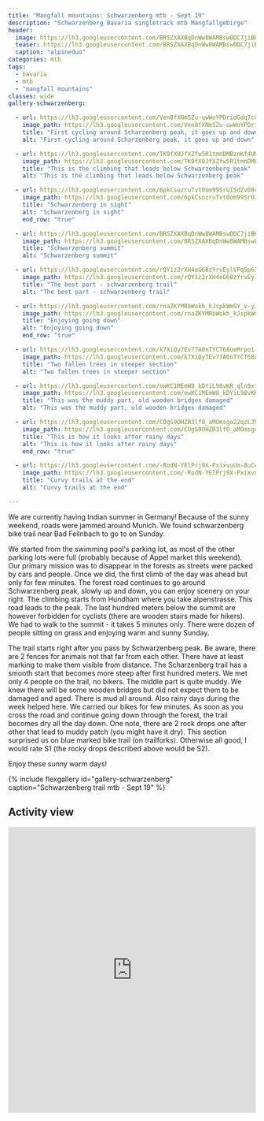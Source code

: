```yaml
---
title: "Mangfall mountains: Schwarzenberg mtb - Sept 19"
description: "Schwarzenberg Bavaria singletrack mtb Mangfallgebirge"
header:
  image: https://lh3.googleusercontent.com/BRSZXAXBqDnWw8WAMBsw0DC7jiBKCY4cYktXYrKeUApy-u9VSfVS0o2V9Pyi9g8GfBilmAr8XwefOz3dkEMc7Ko2fHSd3CTkHXMl53UNC7XH9CL_-hNw0v3bp1uhNTQCKyc1Xw1TUVJXtwfUtPu54lcEjdxEnINYiSo2RzUvyXseuSLdnNVlTbTzQ_iqUNdWllzyabwg9U6q-WUVKZYWXvuYM6A_w68SGpNb18kpXK3PO5r_70lCPpQIqVVc_9Fg8kG09S4kzjPMw-J9PUPQsBGQk_81ZWlMvyFOkA5qlKm0XmYa0haeo9uWmvzI0TcwwugvoB1yyoqatz1lhW71RaLKBKc_X_R8nKle_oC0nGywDABHnO6AfuazwTmzlbM6JGEQchx__sSiyPbDScO_DGL-Qf2s83ht0qHgQD59lo0jd0QFiX2eM-93R0yttF1Fj0UT02EjXu2qrf5bT7VG4H1lDaWgkpxrjtySf2sfqWAPsc-xoDS30TgimazuwS0YFAymfh7ZQMQIwujbtXDSl_cNQNW0HT2wmz2KO0rN-1x8YzPcZeFU-XIj-cA2A_8zTfJunFmZWw11L57VkcLMj3xQZAPpfsOBQrgCm4AykwQt9923GkQnLa6qUEXy3EcOHcrKPRXFBbS9iMaKYcyVUN6rvSk_EDXwvpKnHpt90uZwRQQtGiJGjXfE3F4o7N2zWXtbq75MkqSPo1mV66RXmDbVGQkQiKSA0mJ4qANizftDXb-TdA=w2016-h1512-no
  teaser: https://lh3.googleusercontent.com/BRSZXAXBqDnWw8WAMBsw0DC7jiBKCY4cYktXYrKeUApy-u9VSfVS0o2V9Pyi9g8GfBilmAr8XwefOz3dkEMc7Ko2fHSd3CTkHXMl53UNC7XH9CL_-hNw0v3bp1uhNTQCKyc1Xw1TUVJXtwfUtPu54lcEjdxEnINYiSo2RzUvyXseuSLdnNVlTbTzQ_iqUNdWllzyabwg9U6q-WUVKZYWXvuYM6A_w68SGpNb18kpXK3PO5r_70lCPpQIqVVc_9Fg8kG09S4kzjPMw-J9PUPQsBGQk_81ZWlMvyFOkA5qlKm0XmYa0haeo9uWmvzI0TcwwugvoB1yyoqatz1lhW71RaLKBKc_X_R8nKle_oC0nGywDABHnO6AfuazwTmzlbM6JGEQchx__sSiyPbDScO_DGL-Qf2s83ht0qHgQD59lo0jd0QFiX2eM-93R0yttF1Fj0UT02EjXu2qrf5bT7VG4H1lDaWgkpxrjtySf2sfqWAPsc-xoDS30TgimazuwS0YFAymfh7ZQMQIwujbtXDSl_cNQNW0HT2wmz2KO0rN-1x8YzPcZeFU-XIj-cA2A_8zTfJunFmZWw11L57VkcLMj3xQZAPpfsOBQrgCm4AykwQt9923GkQnLa6qUEXy3EcOHcrKPRXFBbS9iMaKYcyVUN6rvSk_EDXwvpKnHpt90uZwRQQtGiJGjXfE3F4o7N2zWXtbq75MkqSPo1mV66RXmDbVGQkQiKSA0mJ4qANizftDXb-TdA=w800-h300-no
  caption: "alpineduo"
categories: mtb
tags:
  - bavaria
  - mtb
  - "mangfall mountains"
classes: wide
gallery-schwarzenberg:

  - url: https://lh3.googleusercontent.com/Ven8fXNmSZu-uwWoYPDridGdq7cCP1gJCITHRd3dXyLrV0CMuUisRVIilKJlR1CIMxNPtEvY6JGHYZYuYikJ9D2UqPM5NTOJhdtewtS_eoBbSUJgbWU0NSPYj-b_jYOAEGmfDxF_0mLhU35brwq874ZbyUih93ij9iTjyTCJW_FQL2R2nQtXL1AsMdxn_MbJz_lG93RpEhLFMBvOaq0elnYBObsJ0Il_CdsqLkDgamLqwvRlZdwaMvnO8e_rFSKcUPDzxHHcmp4bjCCCtfAMxpRaNqq2DKB8Ku7m4iHMIEhongw2zwvhZqNuv2rcLh6GiyO8iT46QnDFUBFyZOvoPeX2495oOmGOvcRcmhlEe_NNL2fMWNB6vlOg9eE1q0wsJ-7-MGk2JmdZGUfjCklxNp-nZT_H3ft_yNKeGbDB7jyZKbfLKJNtld7G2MgKTCCac65iZlCq810nE81ik29gx3bvj3Jj0y7iN2aq8DQv8HzY96FUDyNgGjQCzEBTow2JoK487ZWhSfUxxVTiqZ799Ru4CDbTKJ3_qEeT8umJQD-zx7BwpeeZUQ2s7gaaE6mLXe45-wiGm4ezYabdPbv7QiJQ6VvsZ8Ris96e2bB9_BLnO1j2okTZ93zgkl4FJoviKapuRvLKA3gy1rCyoEA5sPFuv6aunh_1dvV3JTP2jCca1VTDFzAYYPdt09721_wnV7iQLoRyYBCiWQdCFwG9nuhiW0qGK4rJp1wEAzma0l21DPp_ZA=w1156-h1540-no
    image_path: https://lh3.googleusercontent.com/Ven8fXNmSZu-uwWoYPDridGdq7cCP1gJCITHRd3dXyLrV0CMuUisRVIilKJlR1CIMxNPtEvY6JGHYZYuYikJ9D2UqPM5NTOJhdtewtS_eoBbSUJgbWU0NSPYj-b_jYOAEGmfDxF_0mLhU35brwq874ZbyUih93ij9iTjyTCJW_FQL2R2nQtXL1AsMdxn_MbJz_lG93RpEhLFMBvOaq0elnYBObsJ0Il_CdsqLkDgamLqwvRlZdwaMvnO8e_rFSKcUPDzxHHcmp4bjCCCtfAMxpRaNqq2DKB8Ku7m4iHMIEhongw2zwvhZqNuv2rcLh6GiyO8iT46QnDFUBFyZOvoPeX2495oOmGOvcRcmhlEe_NNL2fMWNB6vlOg9eE1q0wsJ-7-MGk2JmdZGUfjCklxNp-nZT_H3ft_yNKeGbDB7jyZKbfLKJNtld7G2MgKTCCac65iZlCq810nE81ik29gx3bvj3Jj0y7iN2aq8DQv8HzY96FUDyNgGjQCzEBTow2JoK487ZWhSfUxxVTiqZ799Ru4CDbTKJ3_qEeT8umJQD-zx7BwpeeZUQ2s7gaaE6mLXe45-wiGm4ezYabdPbv7QiJQ6VvsZ8Ris96e2bB9_BLnO1j2okTZ93zgkl4FJoviKapuRvLKA3gy1rCyoEA5sPFuv6aunh_1dvV3JTP2jCca1VTDFzAYYPdt09721_wnV7iQLoRyYBCiWQdCFwG9nuhiW0qGK4rJp1wEAzma0l21DPp_ZA=w300-h400-no
    title: "First cycling around Scharzenberg peak, it goes up and down"
    alt: "First cycling around Scharzenberg peak, it goes up and down"

  - url: https://lh3.googleusercontent.com/TK9fX0JfXZfw5R1tmnDMBznKf4UMhbggKmbv6zUICDDXcOyjNVUEu_UevXNpx3VeW8-KojnPmPcw3ZFbNygkRwYBRZLJLDB_2UB3L3fzM1-rZCZD0fFlmaIzkj1zWrwKuwzg2LvVKo4WCsgPE5l0vqPh489U-i9z5d4SThIc5GIteGSpoai9ZXUI4bSn1F5wqFc7k3_l3-1uQiEMj112Z-UcvfbXtQFGlfoY1pguqJEWutAruy3MrOKirqGviQwiHb2L_45-vgXWbATduxeMNniD7boR8nob-8W7YtiHrwBMx-AjelHE5rU6oqFKOIMiTB8LfhBUP_MPAgyN9LDruyA8qwA4PvqElOgTwCfzrG1aCoEqvPruORYbguBYQzzVLL3Db2pfmyde8lk4WSH8Bp6_hFMXKGrpn7NLS-iRtktAdlAx696FUf3ocvWZbYAOiPwA6Z2ts1pPhQOUnncscYXox_SXP0TqcEFUvDOWSaPZygkoyxk1jBcHmjy05eJUGOgxk_GSJaeEYEZ35QGn-Mc7yH_YQYNlC6fOQiKHlL1QGu4_vII_Um10loXjMKOlpW8kqLXLl1TG4IB5YHBAprvcoEP-cWx1-E5-EoPVTUBDt0oOf1xilFHGXiljmeG8R27FkldSipKxW1usNuWQ6Sepl_gxmeNSjXIqQiFc7Vd3oO06ROxf8LU7_fOPPXgXmoE8Sk7qUv-zuQ6dnKUkLkefcKY0BQCFJDP600OBhlwnRxe4Kw=w1156-h1540-no
    image_path: https://lh3.googleusercontent.com/TK9fX0JfXZfw5R1tmnDMBznKf4UMhbggKmbv6zUICDDXcOyjNVUEu_UevXNpx3VeW8-KojnPmPcw3ZFbNygkRwYBRZLJLDB_2UB3L3fzM1-rZCZD0fFlmaIzkj1zWrwKuwzg2LvVKo4WCsgPE5l0vqPh489U-i9z5d4SThIc5GIteGSpoai9ZXUI4bSn1F5wqFc7k3_l3-1uQiEMj112Z-UcvfbXtQFGlfoY1pguqJEWutAruy3MrOKirqGviQwiHb2L_45-vgXWbATduxeMNniD7boR8nob-8W7YtiHrwBMx-AjelHE5rU6oqFKOIMiTB8LfhBUP_MPAgyN9LDruyA8qwA4PvqElOgTwCfzrG1aCoEqvPruORYbguBYQzzVLL3Db2pfmyde8lk4WSH8Bp6_hFMXKGrpn7NLS-iRtktAdlAx696FUf3ocvWZbYAOiPwA6Z2ts1pPhQOUnncscYXox_SXP0TqcEFUvDOWSaPZygkoyxk1jBcHmjy05eJUGOgxk_GSJaeEYEZ35QGn-Mc7yH_YQYNlC6fOQiKHlL1QGu4_vII_Um10loXjMKOlpW8kqLXLl1TG4IB5YHBAprvcoEP-cWx1-E5-EoPVTUBDt0oOf1xilFHGXiljmeG8R27FkldSipKxW1usNuWQ6Sepl_gxmeNSjXIqQiFc7Vd3oO06ROxf8LU7_fOPPXgXmoE8Sk7qUv-zuQ6dnKUkLkefcKY0BQCFJDP600OBhlwnRxe4Kw=w300-h400-no
    title: "This is the climbing that leads below Schwarzenberg peak"
    alt: "This is the climbing that leads below Schwarzenberg peak"

  - url: https://lh3.googleusercontent.com/6pkCsozruTvt0om99SrUISdZv08cpTl8728ajy4vil93ObbT5ape2sIgE-T6nCbivWgPQKBSfTjt152gYyVVnbakKa23foNRLfFBzPwMPA7948AwqspSPvV3Q7K88CLiqlKG2fOnUzwylUpxf0-Qnd6RqF-MTyK1ifl6zWTvru_PfTUjax5VGtFG5n8555ABwpGjk49ZzO_wT7hfRrtYQvM8pzBL8REFqGqYH54iEvHtSu_vqldF0ykQXoEY5_Yjb4xCG2nM9U4vhivlOUETDWq0KRSkxinwexJtm9RHCzx_ujXkRloYH7ValJLOyc7OYiYRsgFAlOe_5L7vVbhr8WIXb899bQ23clT3cQsAuiZLRmaZ-E1fAbuhEnu-iNB3we_GRf1KqXbLSiV6JZngU_tA58GMzDIoqTuY7viDqs8qQ61NpEGQ1K5oGbulqLIkJyS-iqRjVNUkLegHJHB3I9tSjwYjeLR_edTLOYcAUwDg48RLQQxEpveB-ajD3u1VgbPtj8-KZPww8V9arOBIHDtj9cYADVNiCmCLdDoL8waVoeyhttx2n8tJRfiXcpCDsb8Wm8Fbgp5Yv5NFJzxKiLxCf5jESccH4Am_6aGI4pC4JI-v-BlB0I6oGniwsDm_9iS2apK7B-YY71zGWbyLEOYz_wJ0GwzkiwOvniB-_MZ4TpfUgvI-eFXipChaWXMVDJVMcXetDDm0OzIlEgWtBloWBqQNIvN4YuRdvgZj86YLWyNq5w=w2016-h1512-no
    image_path: https://lh3.googleusercontent.com/6pkCsozruTvt0om99SrUISdZv08cpTl8728ajy4vil93ObbT5ape2sIgE-T6nCbivWgPQKBSfTjt152gYyVVnbakKa23foNRLfFBzPwMPA7948AwqspSPvV3Q7K88CLiqlKG2fOnUzwylUpxf0-Qnd6RqF-MTyK1ifl6zWTvru_PfTUjax5VGtFG5n8555ABwpGjk49ZzO_wT7hfRrtYQvM8pzBL8REFqGqYH54iEvHtSu_vqldF0ykQXoEY5_Yjb4xCG2nM9U4vhivlOUETDWq0KRSkxinwexJtm9RHCzx_ujXkRloYH7ValJLOyc7OYiYRsgFAlOe_5L7vVbhr8WIXb899bQ23clT3cQsAuiZLRmaZ-E1fAbuhEnu-iNB3we_GRf1KqXbLSiV6JZngU_tA58GMzDIoqTuY7viDqs8qQ61NpEGQ1K5oGbulqLIkJyS-iqRjVNUkLegHJHB3I9tSjwYjeLR_edTLOYcAUwDg48RLQQxEpveB-ajD3u1VgbPtj8-KZPww8V9arOBIHDtj9cYADVNiCmCLdDoL8waVoeyhttx2n8tJRfiXcpCDsb8Wm8Fbgp5Yv5NFJzxKiLxCf5jESccH4Am_6aGI4pC4JI-v-BlB0I6oGniwsDm_9iS2apK7B-YY71zGWbyLEOYz_wJ0GwzkiwOvniB-_MZ4TpfUgvI-eFXipChaWXMVDJVMcXetDDm0OzIlEgWtBloWBqQNIvN4YuRdvgZj86YLWyNq5w=w300-h400-no
    title: "Schwarzenberg in sight"
    alt: "Schwarzenberg in sight"
    end_row: "true"

  - url: https://lh3.googleusercontent.com/BRSZXAXBqDnWw8WAMBsw0DC7jiBKCY4cYktXYrKeUApy-u9VSfVS0o2V9Pyi9g8GfBilmAr8XwefOz3dkEMc7Ko2fHSd3CTkHXMl53UNC7XH9CL_-hNw0v3bp1uhNTQCKyc1Xw1TUVJXtwfUtPu54lcEjdxEnINYiSo2RzUvyXseuSLdnNVlTbTzQ_iqUNdWllzyabwg9U6q-WUVKZYWXvuYM6A_w68SGpNb18kpXK3PO5r_70lCPpQIqVVc_9Fg8kG09S4kzjPMw-J9PUPQsBGQk_81ZWlMvyFOkA5qlKm0XmYa0haeo9uWmvzI0TcwwugvoB1yyoqatz1lhW71RaLKBKc_X_R8nKle_oC0nGywDABHnO6AfuazwTmzlbM6JGEQchx__sSiyPbDScO_DGL-Qf2s83ht0qHgQD59lo0jd0QFiX2eM-93R0yttF1Fj0UT02EjXu2qrf5bT7VG4H1lDaWgkpxrjtySf2sfqWAPsc-xoDS30TgimazuwS0YFAymfh7ZQMQIwujbtXDSl_cNQNW0HT2wmz2KO0rN-1x8YzPcZeFU-XIj-cA2A_8zTfJunFmZWw11L57VkcLMj3xQZAPpfsOBQrgCm4AykwQt9923GkQnLa6qUEXy3EcOHcrKPRXFBbS9iMaKYcyVUN6rvSk_EDXwvpKnHpt90uZwRQQtGiJGjXfE3F4o7N2zWXtbq75MkqSPo1mV66RXmDbVGQkQiKSA0mJ4qANizftDXb-TdA=w2016-h1512-no
    image_path: https://lh3.googleusercontent.com/BRSZXAXBqDnWw8WAMBsw0DC7jiBKCY4cYktXYrKeUApy-u9VSfVS0o2V9Pyi9g8GfBilmAr8XwefOz3dkEMc7Ko2fHSd3CTkHXMl53UNC7XH9CL_-hNw0v3bp1uhNTQCKyc1Xw1TUVJXtwfUtPu54lcEjdxEnINYiSo2RzUvyXseuSLdnNVlTbTzQ_iqUNdWllzyabwg9U6q-WUVKZYWXvuYM6A_w68SGpNb18kpXK3PO5r_70lCPpQIqVVc_9Fg8kG09S4kzjPMw-J9PUPQsBGQk_81ZWlMvyFOkA5qlKm0XmYa0haeo9uWmvzI0TcwwugvoB1yyoqatz1lhW71RaLKBKc_X_R8nKle_oC0nGywDABHnO6AfuazwTmzlbM6JGEQchx__sSiyPbDScO_DGL-Qf2s83ht0qHgQD59lo0jd0QFiX2eM-93R0yttF1Fj0UT02EjXu2qrf5bT7VG4H1lDaWgkpxrjtySf2sfqWAPsc-xoDS30TgimazuwS0YFAymfh7ZQMQIwujbtXDSl_cNQNW0HT2wmz2KO0rN-1x8YzPcZeFU-XIj-cA2A_8zTfJunFmZWw11L57VkcLMj3xQZAPpfsOBQrgCm4AykwQt9923GkQnLa6qUEXy3EcOHcrKPRXFBbS9iMaKYcyVUN6rvSk_EDXwvpKnHpt90uZwRQQtGiJGjXfE3F4o7N2zWXtbq75MkqSPo1mV66RXmDbVGQkQiKSA0mJ4qANizftDXb-TdA=w400-h300-no
    title: "Schwarzenberg summit"
    alt: "Schwarzenberg summit"

  - url: https://lh3.googleusercontent.com/rQY1z2rXH4eG68zYrvEylVPq5p6ILmFvPpOdZDINN2Y2NHHbRes8hGuSlH1F7pxGYsOcvAQ7vZ6_Ffr-w1P8yj2w8IY4nl272rXlbP6l-J1T-g6cg-CRJwiIv_Mr4--lUVsqPxv5JfjjSCFuWIy8z2h2hziEI6frL447YewsEx_-TeAR1irqJJJvhC4jePc93FSrjhHAh8WSHenmuXRDwHXHzGiYjLv6JfiNkTzUP1ATQLfprm9-_xDS2w8xoykTnTZtL8XsZwX0EiVeuL01vFV-gYW7cNE7g2Gt-hwo1ITJHoktaleucem8SeVsvUfGYWup7gficyVdm9UmEiMxNFqg5F4_BsGBipZXSYmfBSlnRoNNjC0FfV9rqkeodRk41EeoTxZ_qmA4Jbhs17lq55uTXMZ1DQ02OdOTHRg8LiI_5Muj_LfPrlAqNSVEXDco777jDtTuWuR4s7HRMVVBWvCvQde30i3Ihxk1FvJVpLTBb_Nxnv6olxwd9cL0I4NQaLAYnIF4KBt8AWiyA64lhg25zbN1jzMejmXEwWhTznf0Dt2TZX83ivkLtRHylBdZCWcaaFUlnaP183mWyg0XyBdMv7aM-D42Us5p2hX0ZzIZ-kljfH9f2nGFXklZO3xcwgrMZ4z815nJaQUrRktQ8eHJmSPurJpECM46MRBIeJB5R2T8ME6S5s59qvxgXbX4K1tpK8RerFN808RUbdusoZHKuhEIStlljgRS2MXE20a-KDwqWA=w1156-h1540-no
    image_path: https://lh3.googleusercontent.com/rQY1z2rXH4eG68zYrvEylVPq5p6ILmFvPpOdZDINN2Y2NHHbRes8hGuSlH1F7pxGYsOcvAQ7vZ6_Ffr-w1P8yj2w8IY4nl272rXlbP6l-J1T-g6cg-CRJwiIv_Mr4--lUVsqPxv5JfjjSCFuWIy8z2h2hziEI6frL447YewsEx_-TeAR1irqJJJvhC4jePc93FSrjhHAh8WSHenmuXRDwHXHzGiYjLv6JfiNkTzUP1ATQLfprm9-_xDS2w8xoykTnTZtL8XsZwX0EiVeuL01vFV-gYW7cNE7g2Gt-hwo1ITJHoktaleucem8SeVsvUfGYWup7gficyVdm9UmEiMxNFqg5F4_BsGBipZXSYmfBSlnRoNNjC0FfV9rqkeodRk41EeoTxZ_qmA4Jbhs17lq55uTXMZ1DQ02OdOTHRg8LiI_5Muj_LfPrlAqNSVEXDco777jDtTuWuR4s7HRMVVBWvCvQde30i3Ihxk1FvJVpLTBb_Nxnv6olxwd9cL0I4NQaLAYnIF4KBt8AWiyA64lhg25zbN1jzMejmXEwWhTznf0Dt2TZX83ivkLtRHylBdZCWcaaFUlnaP183mWyg0XyBdMv7aM-D42Us5p2hX0ZzIZ-kljfH9f2nGFXklZO3xcwgrMZ4z815nJaQUrRktQ8eHJmSPurJpECM46MRBIeJB5R2T8ME6S5s59qvxgXbX4K1tpK8RerFN808RUbdusoZHKuhEIStlljgRS2MXE20a-KDwqWA=w300-h400-no
    title: "The best part - schwarzenberg trail"
    alt: "The best part - schwarzenberg trail"

  - url: https://lh3.googleusercontent.com/rnaZKYMRbWokh_kJspkWmSY_v-yJDOGwVusXjTOTYOa0tyrh3gB4Jtau16Cz3sf_5Eufw-moMczg1ZAnp3Ft1GRI011B1qSayG6_Z8XKKv0YeNfAputCNhib3avS6IOc6RedqJzHH_eeN0Ls9dkzrrVqquQ1ATavX_rDN6l0Uupa11JQXTlqHACaqbCJxrSwVCsJF2_ztkgRiHjbIZhwLCYd7z2reXyF_v-G2fWL4ncHcgLXnf_i9tnkRpi6_6o_hKLW0MJ_uDLZ5dEbfNKEsxuzsMwFJr1igXSUxd9jk13mSMs3DX-1D3HmOzBpj7bV07unliElBZm2uZzNhS2iRna1K6ornEgUumg1V34PboAJF1cIOW9air-pydoH1-MkUuaTmp97N4KtLzE_oEsBJdSEYCWPcpBl6w59PItFQU2BCJCTsx3tP2rG1xaB5Hlz_MpwnSG1nhgOBrqHx2cX3utuTcM4AzBdbYYkJxS-N3vgYScgtuEy8CpewM13XBSPWBGZyxz_ywJJat94U85ijq1U3yBNOVSLI7YFjWtnexM-ayPJY-WBNjfPMYQxPmeSkZGJFEv3ySZ14_DnvsusgmhK_9OKfdjO1Zj0ClWl5k7vTJVMsfirP07V5ApFs4yOY99y6G2Aq9Sz_t8f-3PwpCELNFGxrvz9zTf-ecBk4E12nrjDyWhIc0wKdrPfYpBlYOZPjFqeyyOU1zJoooSiiAjKEMlKKNFEvFHBhYQlN3vL3rEj_A=w1156-h1540-no
    image_path: https://lh3.googleusercontent.com/rnaZKYMRbWokh_kJspkWmSY_v-yJDOGwVusXjTOTYOa0tyrh3gB4Jtau16Cz3sf_5Eufw-moMczg1ZAnp3Ft1GRI011B1qSayG6_Z8XKKv0YeNfAputCNhib3avS6IOc6RedqJzHH_eeN0Ls9dkzrrVqquQ1ATavX_rDN6l0Uupa11JQXTlqHACaqbCJxrSwVCsJF2_ztkgRiHjbIZhwLCYd7z2reXyF_v-G2fWL4ncHcgLXnf_i9tnkRpi6_6o_hKLW0MJ_uDLZ5dEbfNKEsxuzsMwFJr1igXSUxd9jk13mSMs3DX-1D3HmOzBpj7bV07unliElBZm2uZzNhS2iRna1K6ornEgUumg1V34PboAJF1cIOW9air-pydoH1-MkUuaTmp97N4KtLzE_oEsBJdSEYCWPcpBl6w59PItFQU2BCJCTsx3tP2rG1xaB5Hlz_MpwnSG1nhgOBrqHx2cX3utuTcM4AzBdbYYkJxS-N3vgYScgtuEy8CpewM13XBSPWBGZyxz_ywJJat94U85ijq1U3yBNOVSLI7YFjWtnexM-ayPJY-WBNjfPMYQxPmeSkZGJFEv3ySZ14_DnvsusgmhK_9OKfdjO1Zj0ClWl5k7vTJVMsfirP07V5ApFs4yOY99y6G2Aq9Sz_t8f-3PwpCELNFGxrvz9zTf-ecBk4E12nrjDyWhIc0wKdrPfYpBlYOZPjFqeyyOU1zJoooSiiAjKEMlKKNFEvFHBhYQlN3vL3rEj_A=w300-h400-no
    title: "Enjoying going down"
    alt: "Enjoying going down"
    end_row: "true"

  - url: https://lh3.googleusercontent.com/k7XiQy7Ev77A0nTYCT68ueMrpo1-BSJ2nj9sz_6tdPvm3wyDG-lOVTM-MRps-9VbwhVOOWmXCUz4Q6Itc6G_X7_-rJdUF61VO-7KFvb-hSeW4GzoO9GH-a1aPRzUDcW-W4szCUTMSPT8it6dOlk2DirtMrRa5DOlQD9EmhMs0QXapVQBIyRbBAu39zasQ_5BYt-NyPPZ9Pj2dSurPFLqE5GEpoP8WqL-mRl__tSTbCm1eWYV9Jy3TqyutPnckfGSI00OVnir9vprUmBL4s_rL85dslrIIih7QdkC-bYHVJGpuyif9iZJTIH3h1KAeP1qnRWbe5eow_ejnu1JC3ciDPPioyPxcWKYAuRlcTP-PPXGkxaahIT7GvV8kmitnv8YDSSRrsok1yYSDO3rPPnC7vyZQdK3TL9-sliZfe1zC8dEaXrloH9b81C7_IvMCtQhCmBMpKI2xaxuX64pX8zoCtnMNwxQwTvw_biefNM55awlWAR7xUZitVv9D-wPTfo_T8YUg_4YOsSsanYOenEuTAuUyW4yE2LpQiXPYmqcFnLLOs_FdJTXM2XkAJkMZGCcF2AA9pQ7HBrxcnYHJv0itPzowkbaU7MnbCUMfIwhf0hi6OSj9leh_kI6dEvLaZ9GID3kv1k2lMO2r0I0ta4ECmxyvnZv04g0II6f6PhxuMHCDm1biYIiSVH9JOyaAXOALaCitxhJumeuH2KQbyQOwOcAIB9IDic948W95P0AKEnI3mtxmA=w1156-h1540-no
    image_path: https://lh3.googleusercontent.com/k7XiQy7Ev77A0nTYCT68ueMrpo1-BSJ2nj9sz_6tdPvm3wyDG-lOVTM-MRps-9VbwhVOOWmXCUz4Q6Itc6G_X7_-rJdUF61VO-7KFvb-hSeW4GzoO9GH-a1aPRzUDcW-W4szCUTMSPT8it6dOlk2DirtMrRa5DOlQD9EmhMs0QXapVQBIyRbBAu39zasQ_5BYt-NyPPZ9Pj2dSurPFLqE5GEpoP8WqL-mRl__tSTbCm1eWYV9Jy3TqyutPnckfGSI00OVnir9vprUmBL4s_rL85dslrIIih7QdkC-bYHVJGpuyif9iZJTIH3h1KAeP1qnRWbe5eow_ejnu1JC3ciDPPioyPxcWKYAuRlcTP-PPXGkxaahIT7GvV8kmitnv8YDSSRrsok1yYSDO3rPPnC7vyZQdK3TL9-sliZfe1zC8dEaXrloH9b81C7_IvMCtQhCmBMpKI2xaxuX64pX8zoCtnMNwxQwTvw_biefNM55awlWAR7xUZitVv9D-wPTfo_T8YUg_4YOsSsanYOenEuTAuUyW4yE2LpQiXPYmqcFnLLOs_FdJTXM2XkAJkMZGCcF2AA9pQ7HBrxcnYHJv0itPzowkbaU7MnbCUMfIwhf0hi6OSj9leh_kI6dEvLaZ9GID3kv1k2lMO2r0I0ta4ECmxyvnZv04g0II6f6PhxuMHCDm1biYIiSVH9JOyaAXOALaCitxhJumeuH2KQbyQOwOcAIB9IDic948W95P0AKEnI3mtxmA=w300-h400-no
    title: "Two fallen trees in steeper section"
    alt: "Two fallen trees in steeper section"

  - url: https://lh3.googleusercontent.com/owKC1MEmW8_kDYiL98vKR_qln9xt-15cyoj3Z7baX5SlL2CLtmmE4mxtckRqG9pZWe1i1EgzkHAyzDuaEc6ZaNQahwsocXRTtLSFth4szW3uLmMMky2Hkj5sTxQ8i5o1tGB7lw8A7g79dSeDNo-KO-HmTpky8N6t1UcjzKlC8aurZ1XA2MS3i1WU05fDqGqM1udWeNnLzZdSe5Bt-J31t0roXS7zo4MDTDjD6IdtEAIFbL4gy7OTly3DkOfR0sqaoYQBmDzhhd0-VxhuacOaf7qHgBf4wHzH3BT6131TZm-1jKtuYaAFW7L2bv3UlEVwJIfHtBomklRNuieepdakwpZofESvpkL1YKgBuWi8avRBOZp6vdL_EU-sH8EsET1-VZ47z5qVTXJJhysnH7GgU5ckgYQFG75uMk4D3SuxxdhbE60HnqD0kyrSLvpGE7BBYV4seZ6AGvkLTu5t2tnzkNrTbsgfZBlvZnSeu5vu8sDVYChDcuf50czDN_nK-wYaQJSm_nHYXa40zL-zjx5Ts-p5_FXS5OOzc14Epn_vp18zWguDxQJih3J0KFPpvUffPRCXWDtl1YqLzjFss53O1Bb2Kb9T164Psh1NUEt3ErLQ_PEqqkHwnOQqlNC7Rp4xzzmvl5atC_fVkSPMchYFCNC3XkCoaQwW5RRHC2mXKSAw8yrSpasSDu0v0F-LCjZs4q0CQlZs9pelTPNvex61nNNxTddP0VHafefNOGVi0G0cTULyaA=w1156-h1540-no
    image_path: https://lh3.googleusercontent.com/owKC1MEmW8_kDYiL98vKR_qln9xt-15cyoj3Z7baX5SlL2CLtmmE4mxtckRqG9pZWe1i1EgzkHAyzDuaEc6ZaNQahwsocXRTtLSFth4szW3uLmMMky2Hkj5sTxQ8i5o1tGB7lw8A7g79dSeDNo-KO-HmTpky8N6t1UcjzKlC8aurZ1XA2MS3i1WU05fDqGqM1udWeNnLzZdSe5Bt-J31t0roXS7zo4MDTDjD6IdtEAIFbL4gy7OTly3DkOfR0sqaoYQBmDzhhd0-VxhuacOaf7qHgBf4wHzH3BT6131TZm-1jKtuYaAFW7L2bv3UlEVwJIfHtBomklRNuieepdakwpZofESvpkL1YKgBuWi8avRBOZp6vdL_EU-sH8EsET1-VZ47z5qVTXJJhysnH7GgU5ckgYQFG75uMk4D3SuxxdhbE60HnqD0kyrSLvpGE7BBYV4seZ6AGvkLTu5t2tnzkNrTbsgfZBlvZnSeu5vu8sDVYChDcuf50czDN_nK-wYaQJSm_nHYXa40zL-zjx5Ts-p5_FXS5OOzc14Epn_vp18zWguDxQJih3J0KFPpvUffPRCXWDtl1YqLzjFss53O1Bb2Kb9T164Psh1NUEt3ErLQ_PEqqkHwnOQqlNC7Rp4xzzmvl5atC_fVkSPMchYFCNC3XkCoaQwW5RRHC2mXKSAw8yrSpasSDu0v0F-LCjZs4q0CQlZs9pelTPNvex61nNNxTddP0VHafefNOGVi0G0cTULyaA=w300-h400-no
    title: "This was the muddy part, old wooden bridges damaged"
    alt: "This was the muddy part, old wooden bridges damaged"

  - url: https://lh3.googleusercontent.com/COgS9OHZR3lf0_aMOmsgo22qzLJNK9hJC9bzutBE0LsiI95lBDF6SihZ-Y_CbLzZ_CBYM9U0cuDasP_svDafjvTXUUAxf2r9UaJh5R0QAQNIaqv6EhzC8Zw-R0hrh_p3jXj-TP9DH_SXgh18-MUx-9vbuIvHf_dYi6Y1BQA68ug3k4A2s_Ryyv9pWFUfrjDkCeflafbbvD9nlxjHTsBOIaScNKAQJYwzdK8lG1O3urZaVvBPpXaFg9vBMT30mDOYs5YpXSgXpVUIZNUBATFz373YrL4tO52CQ-wgu0S9cqYTyluh3z9FDArm7RHbQqz3MQBnS4B2TogvgyUO0n6CvRJ3qeQSRQ5lnxG_SKMbbBztxKpp4N0ynt-RfwZkOaJc39P_y_CI93GTYBTl6FRRH-cyJuiKM14cGNJ46Wwq3NURMMP0RE0NRs_D76CqLm_dowULDqNSRq1lWhxVvC6ON02CFzoTEz1Tbez_nN-8fr_XDWyqbzscJAaUWJOFXpDHrODg-a50glDjX_A9AMIM-CTn2Tv7FYjun5l-AiYzsgRa9ls0eT9dRHAjcCLKf4CvPl0uHvW9w_oLqZ5uIQ_Z3Bx9U3ImcJrme2q64dBcFlN61bsoBkADB5AM2OFKaoZGG-NBLJteXisDq-UkXs6QJN2QO00mUv6oraiL0BQvrf0-A-pRkGj9TaTi2jWDUBVlfOotgtXZIB5HnOzgoyxAHdr0ndFlxL1L0Vme4W5y8Y-jeFgvDA=w1156-h1540-no
    image_path: https://lh3.googleusercontent.com/COgS9OHZR3lf0_aMOmsgo22qzLJNK9hJC9bzutBE0LsiI95lBDF6SihZ-Y_CbLzZ_CBYM9U0cuDasP_svDafjvTXUUAxf2r9UaJh5R0QAQNIaqv6EhzC8Zw-R0hrh_p3jXj-TP9DH_SXgh18-MUx-9vbuIvHf_dYi6Y1BQA68ug3k4A2s_Ryyv9pWFUfrjDkCeflafbbvD9nlxjHTsBOIaScNKAQJYwzdK8lG1O3urZaVvBPpXaFg9vBMT30mDOYs5YpXSgXpVUIZNUBATFz373YrL4tO52CQ-wgu0S9cqYTyluh3z9FDArm7RHbQqz3MQBnS4B2TogvgyUO0n6CvRJ3qeQSRQ5lnxG_SKMbbBztxKpp4N0ynt-RfwZkOaJc39P_y_CI93GTYBTl6FRRH-cyJuiKM14cGNJ46Wwq3NURMMP0RE0NRs_D76CqLm_dowULDqNSRq1lWhxVvC6ON02CFzoTEz1Tbez_nN-8fr_XDWyqbzscJAaUWJOFXpDHrODg-a50glDjX_A9AMIM-CTn2Tv7FYjun5l-AiYzsgRa9ls0eT9dRHAjcCLKf4CvPl0uHvW9w_oLqZ5uIQ_Z3Bx9U3ImcJrme2q64dBcFlN61bsoBkADB5AM2OFKaoZGG-NBLJteXisDq-UkXs6QJN2QO00mUv6oraiL0BQvrf0-A-pRkGj9TaTi2jWDUBVlfOotgtXZIB5HnOzgoyxAHdr0ndFlxL1L0Vme4W5y8Y-jeFgvDA=w300-h400-no
    title: "This is how it looks after rainy days"
    alt: "This is how it looks after rainy days"
    end_row: "true"

  - url: https://lh3.googleusercontent.com/-RodN-YElPrj9X-PxixvuUm-8uCefmnBsUWy9v9qiVGeLmsf04VxEXpV64bLh6n7HyWdIf3AeLKEqzXotVSydquteBtUTZKCyDpHU4-rdDZsNJx-FLOnUuTIG088zkP9XHdEH3NmjXBfk99XZFK6VS7L3j4SmtXiqNy6biuWPmfZDz8a3JnSImJQr5WhnxzGnhMHovRR8AQUkvLkyM_ttBYO_8Q7CM5oAb8HsKm7n74C9V1p8Hv5SUVnuQjHF18UeEWYry0unhDJysPAIXJDeI5JxmVCgE7WwRO4CUzBnFm8CLoIzVhqaGsRBq0T2zCcbwV26BY7k3JHTach34Njr2jUv_9UeOnViLI4XSk5FhpVRFAgJe-lgZEQcY83xl09BSVDJklTzrjZVap4c7j8tVLJpsH8u3Zg8VZMHwJLJ_hlYH4tRY_pljpSgH1WLU_I3p4cAMSftl5rskzZ7b3Fra90EoZetSvxf_bXJCFeTMfZTUpCT_Xx4vtIBFNN2nUM8WzfceRpGlpo87sIhK5ooZizor3VNvp20GulhRI0IXN3Kb9DyL9m6Mwt6frr2pIw-99oexlvcmLNW6-oyEmuMA_NPRqGZQXugGe3NknQk3-hSxag5CgaMzPP9POFxix7NuaO4EoIYkAGQQJ3McIuMYwCwyiN3GoyPuVcCLzqKtlmFzAsh0fiFfDJbt_NSqrHUrZyKrGlWoMSp7wE2YxiQgG8bq5zyw4B8VavRAamIeXpQMbnkA=w1156-h1540-no
    image_path: https://lh3.googleusercontent.com/-RodN-YElPrj9X-PxixvuUm-8uCefmnBsUWy9v9qiVGeLmsf04VxEXpV64bLh6n7HyWdIf3AeLKEqzXotVSydquteBtUTZKCyDpHU4-rdDZsNJx-FLOnUuTIG088zkP9XHdEH3NmjXBfk99XZFK6VS7L3j4SmtXiqNy6biuWPmfZDz8a3JnSImJQr5WhnxzGnhMHovRR8AQUkvLkyM_ttBYO_8Q7CM5oAb8HsKm7n74C9V1p8Hv5SUVnuQjHF18UeEWYry0unhDJysPAIXJDeI5JxmVCgE7WwRO4CUzBnFm8CLoIzVhqaGsRBq0T2zCcbwV26BY7k3JHTach34Njr2jUv_9UeOnViLI4XSk5FhpVRFAgJe-lgZEQcY83xl09BSVDJklTzrjZVap4c7j8tVLJpsH8u3Zg8VZMHwJLJ_hlYH4tRY_pljpSgH1WLU_I3p4cAMSftl5rskzZ7b3Fra90EoZetSvxf_bXJCFeTMfZTUpCT_Xx4vtIBFNN2nUM8WzfceRpGlpo87sIhK5ooZizor3VNvp20GulhRI0IXN3Kb9DyL9m6Mwt6frr2pIw-99oexlvcmLNW6-oyEmuMA_NPRqGZQXugGe3NknQk3-hSxag5CgaMzPP9POFxix7NuaO4EoIYkAGQQJ3McIuMYwCwyiN3GoyPuVcCLzqKtlmFzAsh0fiFfDJbt_NSqrHUrZyKrGlWoMSp7wE2YxiQgG8bq5zyw4B8VavRAamIeXpQMbnkA=w300-h400-no
    title: "Curvy trails at the end"
    alt: "Curvy trails at the end"

---
```


We are currently having Indian summer in Germany! Because of the sunny weekend, roads were jammed around Munich. We found schwarzenberg bike trail near Bad Feilnbach to go to on Sunday.

We started from the swimming pool's parking lot, as most of the other parking lots were full (probably because of Appel market this weekend). Our primary mission was to disappear in the forests as streets were packed by cars and people. Once we did, the first climb of the day was ahead but only for few minutes. The forest road continues to go around Schwarzenberg peak, slowly up and down, you can enjoy scenery on your right. The climbing starts from Hundham where you take alpenstrasse. This road leads to the peak. The last hundred meters below the summit are however forbidden for cyclists (there are wooden stairs made for hikers). We had to walk to the summit - it takes 5 minutes only. There were dozen of people sitting on grass and enjoying warm and sunny Sunday.

The trail starts right after you pass by Schwarzenberg peak. Be aware, there are 2 fences for animals not that far from each other. There have at least marking to make them visible from distance. The Scharzenberg trail has a smooth start that becomes more steep after first hundred meters. We met only 4 people on the trail, no bikers. The middle part is quite muddy. We knew there will be some wooden bridges but did not expect them to be damaged and aged. There is mud all around. Also rainy days during the week helped here. We carried our bikes for few minutes. As soon as you cross the road and continue going down through the forest, the trail becomes dry all the day down. One note, there are 2 rock drops one after other that lead to muddy patch (you might have it dry). This section surprised us on blue marked bike trail (on trailforks). Otherwise all good, I would rate S1 (the rocky drops described above would be S2).

Enjoy these sunny warm days!

{% include flexgallery id="gallery-schwarzenberg" caption="Schwarzenberg trail mtb - Sept 19" %}  

## Activity view

<iframe src="https://www.komoot.com/tour/99141491/embed?profile=1" width="100%" height="580" frameborder="0" scrolling="no"></iframe>
